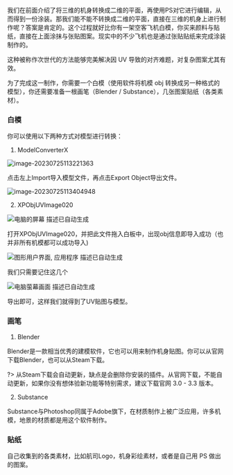 我们在前面介绍了将三维的机身转换成二维的平面，再使用PS对它进行编辑，从而得到一份涂装。那我们能不能不转换成二维的平面，直接在三维的机身上进行制作呢？答案是肯定的。这个过程就好比你有一架空客飞机白模，你买来颜料与贴纸，直接在上面涂抹与张贴图案。现实中的不少飞机也是通过张贴贴纸来完成涂装制作的。

这种被称作次世代的方法能够完美解决因 UV 导致的对齐难题，对复杂图案尤其有效。

为了完成这一制作，你需要一个白模（使用软件将机模 obj 转换成另一种格式的模型），你还需要准备一根画笔（Blender / Substance），几张图案贴纸（各类素材）。

### 白模

你可以使用以下两种方式对模型进行转换：

1. ModelConverterX

![image-20230725113221363](https://bu.dusays.com/2023/07/25/64bf424ebfa53.png)



点击左上Import导入模型文件，再点击Export Object导出文件。


![image-20230725113404948](https://bu.dusays.com/2023/07/25/64bf42b623537.png)

2. XPObjUVImage020

![电脑的屏幕  描述已自动生成](https://bu.dusays.com/2023/07/25/64bf430884471.jpg)

打开XPObjUVImage020，并把此文件拖入白板中，出现obj信息即导入成功（也并非所有机模都可以成功导入)

![图形用户界面, 应用程序  描述已自动生成](https://bu.dusays.com/2023/07/25/64bf43823967c.jpg)

我们只需要记住这几个

![电脑萤幕画面  描述已自动生成](https://bu.dusays.com/2023/07/25/64bf43a0acf76.jpg)

导出即可，这样我们就得到了UV贴图与模型。

### 画笔

1. Blender

Blender是一款相当优秀的建模软件，它也可以用来制作机身贴图。你可以从官网下载Blender，也可以从Steam下载。

?> 从Steam下载会自动更新，缺点是会删除你安装的插件。从官网下载，不能自动更新，如果你没有想体验新功能等特别需求，建议下载官网 3.0 - 3.3 版本。

2. Substance

Substance与Photoshop同属于Adobe旗下，在材质制作上被广泛应用，许多机模，地景的材质都是用这个软件制作。

### 贴纸

自己收集到的各类素材，比如航司Logo，机身彩绘素材，或者是自己用 PS 做出的图案。





